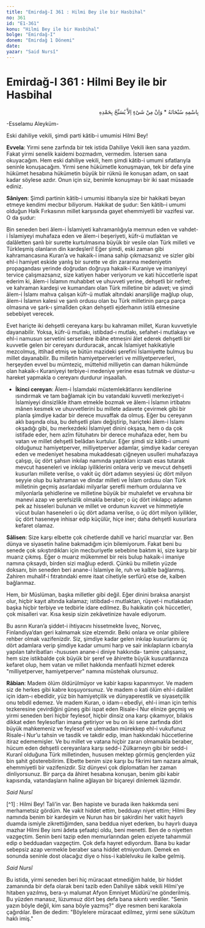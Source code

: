 ```yaml
---
title: "Emirdağ-I 361 : Hilmi Bey ile bir Hasbihal"
no: 361
id: "E1-361"
konu: "Hilmi Bey ile bir Hasbihal"
bolge: "Emirdağ-I"
donem: "Emirdağ 1 Dönemi"
date: 
yazar: "Said Nursî"
---
```


# Emirdağ-I 361 : Hilmi Bey ile bir Hasbihal

<p class="arabic" dir="rtl" title="Meal: “Subhân Allah’ın adıyla” * “Hiçbir şey yoktur ki O'nu hamd ile tesbih etmesin” [İsrâ 17:44]">بِاسْمِهِ سُبْحَانَهُ * وَاِنْ مِنْ شَىْءٍ اِلاَّ يُسَبِّحُ بِحَمْدِهِ</p>

-Esselamu Aleyküm-

Eski dahiliye vekili, şimdi parti kâtib-i umumisi Hilmi Bey!

**Evvela**: Yirmi sene zarfında bir tek istida Dahiliye Vekili iken sana yazdım. Fakat yirmi senelik kaidemi bozmadım, vermedim. İstersen sana okuyacağım. Hem eski dahiliye vekili, hem şimdi kâtib-i umumi sıfatlarıyla seninle konuşacağım. Yirmi sene hükümetle konuşmayan, tek bir defa yine hükümet hesabına hükümetin büyük bir rüknü ile konuşan adam, on saat kadar söylese azdır. Onun için siz, benimle konuşmayı bir iki saat müsaade ediniz.

**Sâniyen**: Şimdi partinin kâtib-i umumisi itibarıyla size bir hakikati beyan etmeye kendimi mecbur biliyorum. Hakikat de şudur: Sen kâtib-i umumi olduğun Halk Fırkasının millet karşısında gayet ehemmiyetli bir vazifesi var. O da şudur:

Bin seneden beri âlem-i İslamiyeti kahramanlığıyla memnun eden ve vahdet-i İslamiyeyi muhafaza eden ve âlem-i beşeriyeti, küfr-ü mutlaktan ve dalâletten şanlı bir surette kurtulmasına büyük bir vesile olan Türk milleti ve Türkleşmiş olanların din kardeşleri! Eğer şimdi, eski zaman gibi kahramancasına Kuran’a ve hakaik-i imana sahip çıkmazsanız ve sizler gibi ehl-i hamiyet eskide yanlış bir surette ve din zararına medeniyetin propagandası yerinde doğrudan doğruya hakaik-i Kuraniye ve imaniyeyi tervice çalışmazsanız, size katiyen haber veriyorum ve kati hüccetlerle ispat ederim ki, âlem-i İslamın muhabbet ve uhuvveti yerine, dehşetli bir nefret; ve kahraman kardeşi ve kumandanı olan Türk milletine bir adavet; ve şimdi âlem-i İslamı mahva çalışan küfr-ü mutlak altındaki anarşiliğe mağlup olup, âlem-i İslamın kalesi ve şanlı ordusu olan bu Türk milletinin parça parça olmasına ve şark-ı şimalîden çıkan dehşetli ejderhanın istilâ etmesine sebebiyet verecek.

Evet hariçte iki dehşetli cereyana karşı bu kahraman millet, Kuran kuvvetiyle dayanabilir. Yoksa, küfr-ü mutlakı, istibdad-ı mutlakı, sefahet-i mutlakayı ve ehl-i namusun servetini serserilere ibâhe etmesini âlet ederek dehşetli bir kuvvetle gelen bir cereyanı durduracak, ancak İslamiyet hakikatiyle mezcolmuş, ittihad etmiş ve bütün mazideki şerefini İslamiyette bulmuş bu millet dayanabilir. Bu milletin hamiyetperverleri ve milliyetperverleri, herşeyden evvel bu mümteziç, müttehid milliyetin can damarı hükmünde olan hakaik-ı Kuraniyeyi terbiye-i medeniye yerine esas tutmak ve düstur-u hareket yapmakla o cereyanı durdurur inşaallah.

- **İkinci cereyan**: Âlem-i İslamdaki müstemlekâtlarını kendilerine ısındırmak ve tam bağlamak için bu vatandaki kuvvetli merkeziyet-i İslamiyeyi dinsizlikle itham etmekle bozmak ve âlem-i İslamın irtibatını mânen kesmek ve uhuvvetlerini bu millete adavete çevirmek gibi bir planla şimdiye kadar bir derece muvaffak da olmuş. Eğer bu cereyanın aklı başında olsa, bu dehşetli planı değiştirip, hariçteki âlem-i İslamı okşadığı gibi, bu merkezdeki İslamiyet dinini okşasa, hem o da çok istifade eder, hem azîm fütuhatını bir derece muhafaza eder, hem bu vatan ve millet dehşetli belâdan kurtulur. Eğer şimdi siz kâtib-i umumi olduğunuz hamiyetperver, milliyetperver adamlar, şimdiye kadar cereyan eden ve medeniyet hesabına mukaddesatı çiğneyen usulleri muhafazaya çalışıp, üç dört şahsın inkılap namında yaptıkları icraatı esas tutarak mevcut haseneleri ve inkılap iyiliklerini onlara verip ve mevcut dehşetli kusurları millete verilse, o vakit üç dört adamın seyyiesi üç dört milyon seyyie olup bu kahraman ve dindar milleti ve İslam ordusu olan Türk milletinin geçmiş asırlardaki milyarlar şerefli merhum ordularına ve milyonlarla şehidlerine ve milletine büyük bir muhalefet ve ervahına bir manevi azap ve şerefsizlik olmakla beraber; o üç dört inkılapçı adamın pek az hisseleri bulunan ve millet ve ordunun kuvvet ve himmetiyle vücut bulan haseneleri o üç dört adama verilse, o üç dört milyon iyilikler, üç dört haseneye inhisar edip küçülür, hiçe iner; daha dehşetli kusurlara kefaret olamaz.

**Sâlisen**: Size karşı elbette çok cihetlerde dahilî ve haricî muarızlar var. Ben dünya ve siyasetin haline bakmadığım için bilemiyorum. Fakat beni bu senede çok sıkıştırdıkları için mecburiyetle sebebine baktım ki, size karşı bir muarız çıkmış. Eğer o muarız mükemmel bir reis bulup hakaik-i imaniye namına çıksaydı, birden sizi mağlup ederdi. Çünkü bu milletin yüzde doksanı, bin seneden beri anane-i İslamiye ile, ruh ve kalble bağlanmış. Zahiren muhalif-i fıtratındaki emre itaat cihetiyle serfürû etse de, kalben bağlanmaz.

Hem, bir Müslüman, başka milletler gibi değil. Eğer dinini bıraksa anarşist olur, hiçbir kayıt altında kalamaz; istibdad-ı mutlaktan, rüşvet-i mutlakadan başka hiçbir terbiye ve tedbirle idare edilmez. Bu hakikatin çok hüccetleri, çok misalleri var. Kısa kesip sizin zekâvetinize havale ediyorum.

Bu asrın Kuran’a şiddet-i ihtiyacını hissetmekte İsveç, Norveç, Finlandiya’dan geri kalmamak size elzemdir. Belki onlara ve onlar gibilere rehber olmak vazifenizdir. Siz, şimdiye kadar gelen inkılap kusurlarını üç dört adamlara verip şimdiye kadar umumi harp ve sair inkılapların icbarıyla yapılan tahribatları -hususen anane-i diniye hakkında- tamire çalışsanız, hem size istikbalde çok büyük bir şeref ve âhirette büyük kusuratlarınıza kefaret olup, hem vatan ve millet hakkında menfaatli hizmet ederek "milliyetperver, hamiyetperver" namına müstehak olursunuz.

**Râbian**: Madem ölüm öldürülmüyor ve kabir kapısı kapanmıyor. Ve madem siz de herkes gibi kabre koşuyorsunuz. Ve madem o kati ölüm ehl-i dalâlet için idam-ı ebedîdir, yüz bin hamiyetçilik ve dünyaperestlik ve siyasetçilik onu tebdil edemez. Ve madem Kuran, o idam-ı ebedîyi, ehl-i iman için terhis tezkeresine çevirdiğini güneş gibi ispat eden Risale-i Nur elinize geçmiş ve yirmi seneden beri hiçbir feylesof, hiçbir dinsiz ona karşı çıkamıyor, bilakis dikkat eden feylesofları imana getiriyor ve bu on iki sene zarfında dört büyük mahkemeniz ve feylesof ve ulemadan mürekkep ehl-i vukufunuz Risale-i Nur’u tahsin ve tasdik ve takdir edip, iman hakkındaki hüccetlerine itiraz edememişler. Ve bu millet ve vatana hiçbir zararı olmamakla beraber, hücum eden dehşetli cereyanlara karşı sedd-i Zülkarneyn gibi bir sedd-i Kuranî olduğuna Türk milletinden, hususen mektep görmüş gençlerden yüz bin şahit gösterebilirim. Elbette benim size karşı bu fikrimi tam nazara almak, ehemmiyetli bir vazifenizdir. Siz dünyevi çok diplomatları her zaman dinliyorsunuz. Bir parça da âhiret hesabına konuşan, benim gibi kabir kapısında, vatandaşların haline ağlayan bir biçareyi dinlemek lâzımdır.

*Said Nursî*

[^1] : Hilmi Bey! Tali’in var. Ben hapiste ve burada iken hakkımda seni merhametsiz gördüm. Ne vakit hiddet ettim, bedduayı niyet ettim; Hilmi Bey namında benim bir kardeşim ve Nurun has bir şakirdini her vakit hayırlı duamda ismiyle zikrettiğimden, sana beddua niyet ederken, bu hayırlı duaya mazhar Hilmi Bey ismi âdeta şefaatçi oldu, beni menetti. Ben de o niyetten vazgeçtim. Senin beni tazip eden memurlarından gelen eziyete tahammül edip o bedduadan vazgeçtim. Çok defa hayret ediyordum. Bana bu kadar sebepsiz azap vermekle beraber sana hiddet etmiyordum. Demek en sonunda seninle dost olacağız diye o hiss-i kablelvuku ile kalbe gelmiş.

[^2]: Mu’cizatlı harika Kuranımızı dört senedir bize vermedikleri gibi, kırk sene evvel avcı hattında telif edilmiş ve o zamanın başkumandanı Enver Paşa’nın da bu hayra şerik olmak için ısrarla tab kâğıdını verdiği Arabî ve harb yadigârı ve dört mahkemenin ona hiç el uzatmadığı tefsirimi bu defa İslamiyetin bir kahramanı olan Adnan Menderes zamanında, onun parlak dindarane icraatına leke sürmek için evrak-ı muzırra gibi benden alarak Afyon’a gönderdiklerini kemal-i teessüfle arzediyoruz. Bizler ruh u canımızla dinin serbestiyetine ve hürriyet-i vicdana çalışan Adnan Menderes’in muvaffakiyetine dua ile beraber, üç ehl-i vukuf ve dört mahkemenin medar-ı mesuliyet bulmadıkları ve iki defa tamamını müsadereden sonra bize iade ettikleri Nur risalelerinin serbestiyetine resmen emir vermesini rica ediyoruz. Bununla yüzbinlerle hakiki müminlerin duasını kazanacaksınız.

*Said Nursî*

Bu istida, yirmi seneden beri hiç müracaat etmediğim halde, bir hiddet zamanında bir defa olarak beni tazib eden Dahiliye sâbık vekili Hilmi'ye hitaben yazılmış, bera-yı malumat Afyon Emniyet Müdürü'ne gönderilmiş. Bu yüzden manasız, lüzumsuz dört beş defa bana sıkıntı verdiler. "Senin yazın böyle değil, kim sana böyle yazmış?" diye resmen beni karakola çağırdılar. Ben de dedim: "Böylelere müracaat edilmez, yirmi sene sükûtum haklı imiş."
